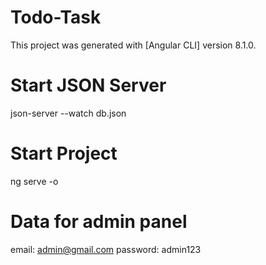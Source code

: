 # Todo-Task

This project was generated with [Angular CLI] version 8.1.0.

# Start JSON Server

json-server --watch db.json


# Start Project

ng serve -o

# Data for admin panel

email:      admin@gmail.com
password:   admin123

